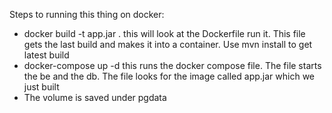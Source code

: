 Steps to running this thing on docker:\
    <ul>
        <li>docker build -t app.jar . this will look at the Dockerfile run it. This file gets the last build and makes it into a container. Use mvn install to get latest build</li>
        <li>docker-compose up -d this runs the docker compose file. The file starts the be and the db. The file looks for the image called app.jar which we just built</li>
        <li>The volume is saved under pgdata</li>
    </ul>
 